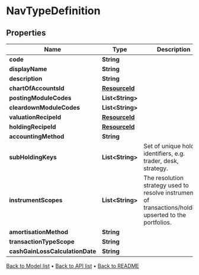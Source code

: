 

# NavTypeDefinition


## Properties

| Name | Type | Description | Notes |
|------------ | ------------- | ------------- | -------------|
|**code** | **String** |  |  [optional] |
|**displayName** | **String** |  |  [optional] |
|**description** | **String** |  |  [optional] |
|**chartOfAccountsId** | [**ResourceId**](ResourceId.md) |  |  |
|**postingModuleCodes** | **List&lt;String&gt;** |  |  [optional] |
|**cleardownModuleCodes** | **List&lt;String&gt;** |  |  [optional] |
|**valuationRecipeId** | [**ResourceId**](ResourceId.md) |  |  |
|**holdingRecipeId** | [**ResourceId**](ResourceId.md) |  |  |
|**accountingMethod** | **String** |  |  |
|**subHoldingKeys** | **List&lt;String&gt;** | Set of unique holding identifiers, e.g. trader, desk, strategy. |  [optional] |
|**instrumentScopes** | **List&lt;String&gt;** | The resolution strategy used to resolve instruments of transactions/holdings upserted to the portfolios. |  [optional] |
|**amortisationMethod** | **String** |  |  |
|**transactionTypeScope** | **String** |  |  [optional] |
|**cashGainLossCalculationDate** | **String** |  |  [optional] |



[Back to Model list](../README.md#documentation-for-models) &#8226; [Back to API list](../README.md#documentation-for-api-endpoints) &#8226; [Back to README](../README.md)


